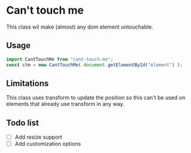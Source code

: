 # Can't touch me
This class wil make (almost) any dom element untouchable.

## Usage

```js
import CantTouchMe from "cant-touch-me";
const ctm = new CantTouchMe( document.getElementById("element") );
```

## Limitations
This class uses transform to update the position so this can't be used on elements that already use transform in any way.

## Todo list
- [ ] Add resize support
- [ ] Add customization options